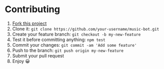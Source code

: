 # Contributing

1. [Fork this project](https://github.com/addict67/music-bot/fork)
2. Clone it: `git clone https://github.com/your-username/music-bot.git`
3. Create your feature branch: `git checkout -b my-new-feature`
4. Test it before committing anything: `npm test`
5. Commit your changes: `git commit -am 'Add some feature'`
6. Push to the branch: `git push origin my-new-feature`
7. Submit your pull request
8. Enjoy 😀
